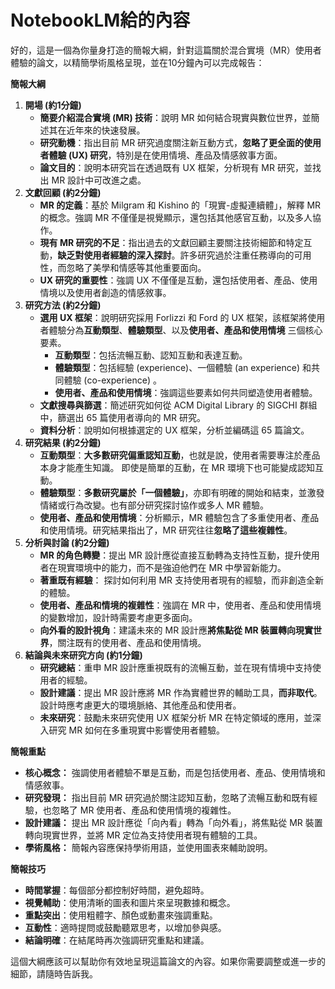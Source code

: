 # NotebookLM給的內容
好的，這是一個為你量身打造的簡報大綱，針對這篇關於混合實境（MR）使用者體驗的論文，以精簡學術風格呈現，並在10分鐘內可以完成報告：

**簡報大綱**

1. **開場 (約1分鐘)**
    - **簡要介紹混合實境 (MR) 技術**：說明 MR 如何結合現實與數位世界，並簡述其在近年來的快速發展。
    - **研究動機**：指出目前 MR 研究過度關注新互動方式，**忽略了更全面的使用者體驗 (UX) 研究**，特別是在使用情境、產品及情感敘事方面。
    - **論文目的**：說明本研究旨在透過既有 UX 框架，分析現有 MR 研究，並找出 MR 設計中可改進之處。
2. **文獻回顧 (約2分鐘)**
    - **MR 的定義**：基於 Milgram 和 Kishino 的「現實-虛擬連續體」，解釋 MR 的概念。強調 MR 不僅僅是視覺顯示，還包括其他感官互動，以及多人協作。
    - **現有 MR 研究的不足**：指出過去的文獻回顧主要關注技術細節和特定互動，**缺乏對使用者經驗的深入探討**。許多研究過於注重任務導向的可用性，而忽略了美學和情感等其他重要面向。
    - **UX 研究的重要性**：強調 UX 不僅僅是互動，還包括使用者、產品、使用情境以及使用者創造的情感敘事。
3. **研究方法 (約2分鐘)**
    - **選用 UX 框架**：說明研究採用 Forlizzi 和 Ford 的 UX 框架，該框架將使用者體驗分為**互動類型**、**體驗類型**、以及**使用者、產品和使用情境** 三個核心要素。
        - **互動類型**：包括流暢互動、認知互動和表達互動。
        - **體驗類型**：包括經驗 (experience)、一個體驗 (an experience) 和共同體驗 (co-experience) 。
        - **使用者、產品和使用情境**：強調這些要素如何共同塑造使用者體驗。
    - **文獻搜尋與篩選**：簡述研究如何從 ACM Digital Library 的 SIGCHI 群組中，篩選出 65 篇使用者導向的 MR 研究。
    - **資料分析**：說明如何根據選定的 UX 框架，分析並編碼這 65 篇論文。
4. **研究結果 (約2分鐘)**
    - **互動類型**：**大多數研究偏重認知互動**，也就是說，使用者需要專注於產品本身才能產生知識。 即使是簡單的互動，在 MR 環境下也可能變成認知互動。
    - **體驗類型**：**多數研究屬於「一個體驗」**，亦即有明確的開始和結束，並激發情緒或行為改變。也有部分研究探討協作或多人 MR 體驗。
    - **使用者、產品和使用情境**：分析顯示，MR 體驗包含了多重使用者、產品和使用情境。研究結果指出了，MR 研究往往**忽略了這些複雜性**。
5. **分析與討論 (約2分鐘)**
    - **MR 的角色轉變**：提出 MR 設計應從直接互動轉為支持性互動，提升使用者在現實環境中的能力，而不是強迫他們在 MR 中學習新能力。
    - **著重既有經驗**： 探討如何利用 MR 支持使用者現有的經驗，而非創造全新的體驗。
    - **使用者、產品和情境的複雜性**：強調在 MR 中，使用者、產品和使用情境的變數增加，設計時需要考慮更多面向。
    - **向外看的設計視角**：建議未來的 MR 設計應**將焦點從 MR 裝置轉向現實世界**，關注既有的使用者、產品和使用情境。
6. **結論與未來研究方向 (約1分鐘)**
    - **研究總結**：重申 MR 設計應重視既有的流暢互動，並在現有情境中支持使用者的經驗。
    - **設計建議**：提出 MR 設計應將 MR 作為實體世界的輔助工具，**而非取代**。設計時應考慮更大的環境脈絡、其他產品和使用者。
    - **未來研究**：鼓勵未來研究使用 UX 框架分析 MR 在特定領域的應用，並深入研究 MR 如何在多重現實中影響使用者體驗。

**簡報重點**

- **核心概念：** 強調使用者體驗不單是互動，而是包括使用者、產品、使用情境和情感敘事。
- **研究發現：** 指出目前 MR 研究過於關注認知互動，忽略了流暢互動和既有經驗，也忽略了 MR 使用者、產品和使用情境的複雜性。
- **設計建議：** 提出 MR 設計應從「向內看」轉為「向外看」，將焦點從 MR 裝置轉向現實世界，並將 MR 定位為支持使用者現有體驗的工具。
- **學術風格：** 簡報內容應保持學術用語，並使用圖表來輔助說明。

**簡報技巧**

- **時間掌握**：每個部分都控制好時間，避免超時。
- **視覺輔助**：使用清晰的圖表和圖片來呈現數據和概念。
- **重點突出**：使用粗體字、顏色或動畫來強調重點。
- **互動性**：適時提問或鼓勵聽眾思考，以增加參與感。
- **結論明確**：在結尾時再次強調研究重點和建議。

這個大綱應該可以幫助你有效地呈現這篇論文的內容。如果你需要調整或進一步的細節，請隨時告訴我。